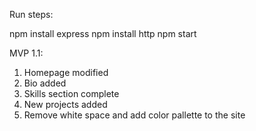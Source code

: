 Run steps:

npm install express
npm install http
npm start

MVP 1.1:
1. Homepage modified 
2. Bio added 
3. Skills section complete
4. New projects added
5. Remove white space and add color pallette to the site